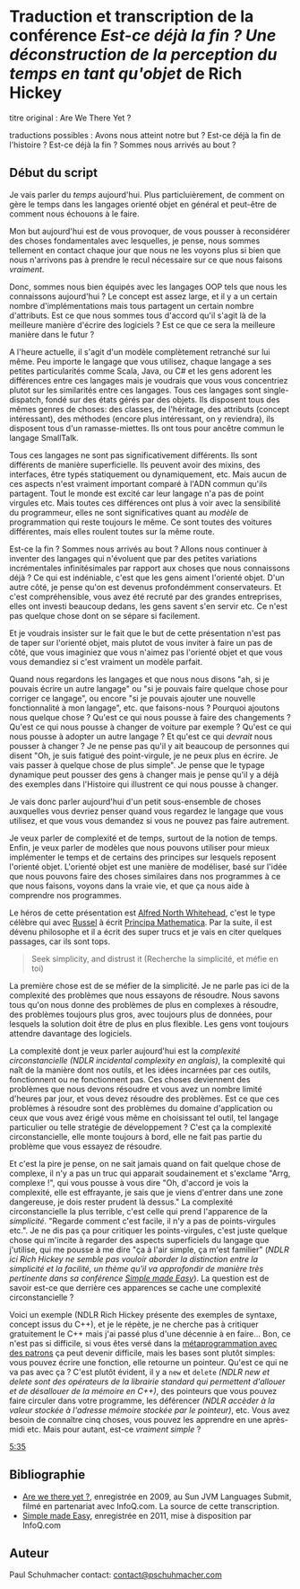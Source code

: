# Traduction et transcription de la conférence *Est-ce déjà la fin ? Une déconstruction de la perception du temps en tant qu'objet* de Rich Hickey

titre original : Are We There Yet ?

traductions possibles : Avons nous atteint notre but ? Est-ce déjà la fin de l'histoire ? Est-ce déjà la fin ? Sommes nous arrivés au bout ?

## Début du script

Je vais parler du *temps* aujourd'hui. Plus particluièrement, de comment on gère le temps dans les langages orienté objet en général et peut-être de comment nous échouons à le faire.

<!-- <img src="assets/slide00.png" width="300px"> -->

Mon but aujourd'hui est de vous provoquer, de vous pousser à reconsidérer des choses fondamentales avec lesquelles, je pense, nous sommes tellement en contact chaque jour que nous ne les voyons plus si bien que nous n'arrivons pas à prendre le recul nécessaire sur ce que nous faisons *vraiment*.

Donc, sommes nous bien équipés avec les langages OOP tels que nous les connaissons aujourd'hui ? Le concept est assez large, et il y a un certain nombre d'implémentations mais tous partagent un certain nombre d'attributs. Est ce que nous sommes tous d'accord qu'il s'agit là de la meilleure manière d'écrire des logiciels ? Est ce que ce sera la meilleure manière dans le futur ?

<!-- <img src="assets/slide01.png" width="300px"> -->

A l'heure actuelle, il s'agit d'un modèle complètement retranché sur lui même. Peu importe le langage que vous utilisez, chaque langage a ses petites particularités comme Scala, Java, ou C# et les gens adorent les différences entre ces langages mais je voudrais que vous vous concentriez plutot sur les similarités entre ces langages. Tous ces langages sont single-dispatch, fondé sur des états gérés par des objets. Ils disposent tous des mêmes genres de choses: des classes, de l'héritage, des attributs (concept intéressant), des méthodes (encore plus intéressant, on y reviendra), ils disposent tous d'un ramasse-miettes. Ils ont tous pour ancêtre commun le langage SmallTalk.

<!-- <img src="assets/slide02.png" width="300px"> -->

Tous ces langages ne sont pas significativement différents. Ils sont différents de manière superficielle. Ils peuvent avoir des mixins, des interfaces, être typés statiquement ou dynamiquement, etc. Mais aucun de ces aspects n'est vraiment important comparé à l'ADN commun qu'ils partagent. Tout le monde est excité car leur langage n'a pas de point virgules etc. Mais toutes ces différences ont plus à voir avec la sensibilité du programmeur, elles ne sont significatives quant au *modèle* de programmation qui reste toujours le même. Ce sont toutes des voitures différentes, mais elles roulent toutes sur la même route.


<!-- <img src="assets/slide03.png" width="300px"> -->

Est-ce la fin ? Sommes nous arrivés au bout ? Allons nous continuer à inventer des langages qui n'évoluent que par des petites variations incrémentales infinitésimales par rapport aux choses que nous connaissons déjà ? Ce qui est indéniable, c'est que les gens aiment l'orienté objet. D'un autre côté, je pense qu'on est devenus profondémment conservateurs. Et c'est compréhensible, vous avez été recruté par des grandes entreprises, elles ont investi beaucoup dedans, les gens savent s'en servir etc. Ce n'est pas quelque chose dont on se sépare si facilement. 

Et je voudrais insister sur le fait que le but de cette présentation n'est pas de taper sur l'orienté objet, mais plutot de vous inviter à faire un pas de côté, que vous imaginiez que vous n'aimez pas l'orienté objet et que vous vous demandiez si c'est vraiment un modèle parfait.

<!-- <img src="assets/slide04.png" width="300px"> -->

Quand nous regardons les langages et que nous nous disons "ah, si je pouvais écrire un autre langage" ou "si je pouvais faire quelque chose pour corriger ce langage", ou encore "si je pouvais ajouter une nouvelle fonctionnalité à mon langage", etc. que faisons-nous ? Pourquoi ajoutons nous quelque chose ? Qu'est ce qui nous pousse à faire des changements ? Qu'est ce qui nous pousse à changer de voiture par exemple ? Qu'est ce qui nous pousse à adopter un autre langage ? Et qu'est ce qui *devrait* nous pousser à changer ? Je ne pense pas qu'il y ait beaucoup de personnes qui disent "Oh, je suis fatigué des point-virgule, je ne peux plus en écrire. Je vais passer à quelque chose de plus simple". Je pense que le typage dynamique peut pousser des gens à changer mais je pense qu'il y a déjà des exemples dans l'Histoire qui illustrent ce qui nous pousse à changer. 

<!-- <img src="assets/slide05.png" width="300px"> -->

Je vais donc parler aujourd'hui d'un petit sous-ensemble de choses auxquelles vous devriez penser quand vous regardez le langage que vous utilisez, et que vous vous demandez si vous ne pouvez pas faire autrement.

Je veux parler de complexité et de temps, surtout de la notion de temps. Enfin, je veux parler de modèles que nous pouvons utiliser pour mieux implémenter le temps et de certains des principes sur lesquels reposent l'orienté objet. L'orienté objet est une manière de modéliser, basé sur l'idée que nous pouvons faire des choses similaires dans nos programmes à ce que nous faisons, voyons dans la vraie vie, et que ça nous aide à comprendre nos programmes.

<!-- <img src="assets/slide06.png" width="300px"> -->

Le héros de cette présentation est [Alfred North Whitehead](https://fr.wikipedia.org/wiki/Alfred_North_Whitehead), c'est le type célèbre qui avec [Russel](https://fr.wikipedia.org/wiki/Bertrand_Russell) à écrit [Principa Mathematica](https://fr.wikipedia.org/wiki/Principia_Mathematica). Par la suite, il est dévenu philosophe et il a écrit des super trucs et je vais en citer quelques passages, car ils sont tops. 

>Seek simplicity, and distrust it (Recherche la simplicité, et méfie en toi)

La première chose est de se méfier de la simplicité. Je ne parle pas ici de la complexité des problèmes que nous essayons de résoudre. Nous savons tous qu'on nous donne des problèmes de plus en complexes à résoudre, des problèmes toujours plus gros, avec toujours plus de données, pour lesquels la solution doit être de plus en plus flexible. Les gens vont toujours attendre davantage des logiciels. 

<!-- <img src="assets/slide07.png" width="300px"> -->


La complexité dont je veux parler aujourd'hui est la *complexité circonstancielle* _(NDLR *incidental complexity* en anglais)_, la complexité qui naît de la manière dont nos outils, et les idées incarnées par ces outils, fonctionnent ou ne fonctionnent pas. Ces choses deviennent des problèmes que nous devons résoudre et vous avez un nombre limité d'heures par jour, et vous devez résoudre des problèmes. Est ce que ces problèmes à résoudre sont des problèmes du domaine d'application ou ceux que vous avez érigé vous même en choisissant tel outil, tel langage particulier ou telle stratégie de développement ? C'est ça la complexité circonstancielle, elle monte toujours à bord, elle ne fait pas partie du problème que vous essayez de résoudre. 

Et c'est la pire je pense, on ne sait jamais quand on fait quelque chose de complexe, il n'y a pas un truc qui apparait soudainement et s'exclame "Arrg, complexe !", qui vous pousse à vous dire "Oh, d'accord je vois la complexité, elle est effrayante, je sais que je viens d'entrer dans une zone dangereuse, je dois rester prudent là dessus." La complexité circonstancielle la plus terrible, c'est celle qui prend l'apparence de la *simplicité*. "Regarde comment c'est facile, il n'y a pas de points-virgules etc.". Je ne dis pas ça pour critiquer les points-virgules, c'est juste quelque chose qui m'incite à regarder des aspects superficiels du langage que j'utilise, qui me pousse à me dire "ça à l'air simple, ça m'est familier" (*NDLR ici Rich Hickey ne semble pas vouloir aborder la distinction entre la simplicité et la facilité, un thème qu'il va approfondir de manière très pertinente dans sa conférence [Simple made Easy](https://www.youtube.com/watch?v=kGlVcSMgtV4)*). La question est de savoir est-ce que derrière ces apparences se cache une complexité circonstancielle ?

Voici un exemple (NDLR Rich Hickey présente des exemples de syntaxe, concept issus du C++), et je le répète, je ne cherche pas à critiquer gratuitement le C++ mais j'ai passé plus d'une décennie à en faire... Bon, ce n'est pas si difficile, si vous êtes versé dans la [métaprogrammation avec des patrons](https://fr.wikipedia.org/wiki/M%C3%A9taprogrammation_avec_des_patrons) ça peut devenir difficile, mais les bases sont plutôt simples: vous pouvez écrire une fonction, elle retourne un pointeur. Qu'est ce qui ne va pas avec ça ? C'est plutôt évident, il y a `new` et `delete` _(NDLR new et delete sont des opérateurs de la librairie standard qui permettent d'allouer et de désallouer de la mémoire en C++)_, des pointeurs que vous pouvez faire circuler dans votre programme, les déférencer _(NDLR accèder à la valeur stockée à l'adresse mémoire stockée par le pointeur)_, etc. Vous avez besoin de connaître cinq choses, vous pouvez les apprendre en une après-midi etc. Mais pour autant, est-ce *vraiment simple* ?


[5:35](https://youtu.be/E4RarTAZ2AY?t=335)

## Bibliographie

- [Are we there yet ?](https://www.youtube.com/watch?v=E4RarTAZ2AY&t=3299s), enregistrée en 2009, au Sun JVM Languages Submit, filmé en partenariat avec InfoQ.com. La source de cette transcription.
- [Simple made Easy](https://www.youtube.com/watch?v=kGlVcSMgtV4), enregistrée en 2011, mise à disposition par InfoQ.com


## Auteur

Paul Schuhmacher
contact: contact@pschuhmacher.com